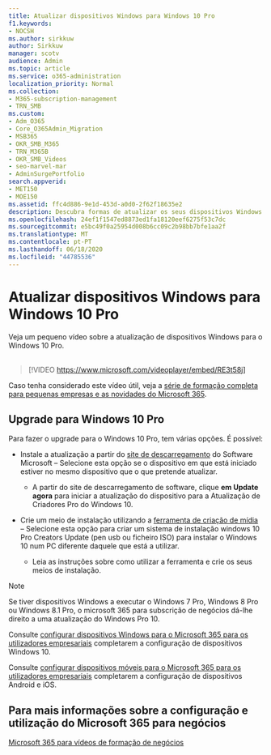 ```yaml
---
title: Atualizar dispositivos Windows para Windows 10 Pro
f1.keywords:
- NOCSH
ms.author: sirkkuw
author: Sirkkuw
manager: scotv
audience: Admin
ms.topic: article
ms.service: o365-administration
localization_priority: Normal
ms.collection:
- M365-subscription-management
- TRN_SMB
ms.custom:
- Adm_O365
- Core_O365Admin_Migration
- MSB365
- OKR_SMB_M365
- TRN_M365B
- OKR_SMB_Videos
- seo-marvel-mar
- AdminSurgePortfolio
search.appverid:
- MET150
- MOE150
ms.assetid: ffc4d886-9e1d-453d-a0d0-2f62f18635e2
description: Descubra formas de atualizar os seus dispositivos Windows para o Windows 10 Pro para utilizar funcionalidades de segurança e rede de negócios mais avançadas.
ms.openlocfilehash: 24ef1f1547ed8873ed1fa18120eef6275f53c7dc
ms.sourcegitcommit: e5bc49f0a25954d008b6cc09c2b98bb7bfe1aa2f
ms.translationtype: MT
ms.contentlocale: pt-PT
ms.lasthandoff: 06/18/2020
ms.locfileid: "44785536"
---
```

# <a name="upgrade-windows-devices-to-windows-10-pro"></a>Atualizar dispositivos Windows para Windows 10 Pro

Veja um pequeno vídeo sobre a atualização de dispositivos Windows para o Windows 10 Pro.<br><br>

> [!VIDEO https://www.microsoft.com/videoplayer/embed/RE3t58j] 

Caso tenha considerado este vídeo útil, veja a [série de formação completa para pequenas empresas e as novidades do Microsoft 365](https://support.microsoft.com/office/6ab4bbcd-79cf-4000-a0bd-d42ce4d12816).

## <a name="upgrade-to-windows-10-pro"></a>Upgrade para Windows 10 Pro
  
Para fazer o upgrade para o Windows 10 Pro, tem várias opções. É possível:
    
- Instale a atualização a partir do [site de descarregamento](https://go.microsoft.com/fwlink/?LinkID=836951 ) do Software Microsoft &ndash; Selecione esta opção se o dispositivo em que está iniciado estiver no mesmo dispositivo que o que pretende atualizar. 

    - A partir do site de descarregamento de software, clique **em Update agora** para iniciar a atualização do dispositivo para a Atualização de Criadores Pro do Windows 10. 
    
- Crie um meio de instalação utilizando a [ferramenta de criação de mídia](https://go.microsoft.com/fwlink/?LinkID=836960) &ndash; Selecione esta opção para criar um sistema de instalação windows 10 Pro Creators Update (pen usb ou ficheiro ISO) para instalar o Windows 10 num PC diferente daquele que está a utilizar.

    - Leia as instruções sobre como utilizar a ferramenta e crie os seus meios de instalação. 

> [!NOTE]
> Se tiver dispositivos Windows a executar o Windows 7 Pro, Windows 8 Pro ou Windows 8.1 Pro, o microsoft 365 para subscrição de negócios dá-lhe direito a uma atualização do Windows Pro 10.
    
Consulte [configurar dispositivos Windows para o Microsoft 365 para os utilizadores empresariais](set-up-windows-devices.md) completarem a configuração de dispositivos Windows 10. 
  
Consulte [configurar dispositivos móveis para o Microsoft 365 para os utilizadores empresariais](set-up-mobile-devices.md) completarem a configuração de dispositivos Android e iOS. 
  
## <a name="for-more-on-setting-up-and-using-microsoft-365-for-business"></a>Para mais informações sobre a configuração e utilização do Microsoft 365 para negócios

[Microsoft 365 para vídeos de formação de negócios](https://support.microsoft.com/office/6ab4bbcd-79cf-4000-a0bd-d42ce4d12816)
